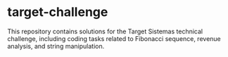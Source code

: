 # target-challenge
This repository contains solutions for the Target Sistemas technical challenge, including coding tasks related to Fibonacci sequence, revenue analysis, and string manipulation.
